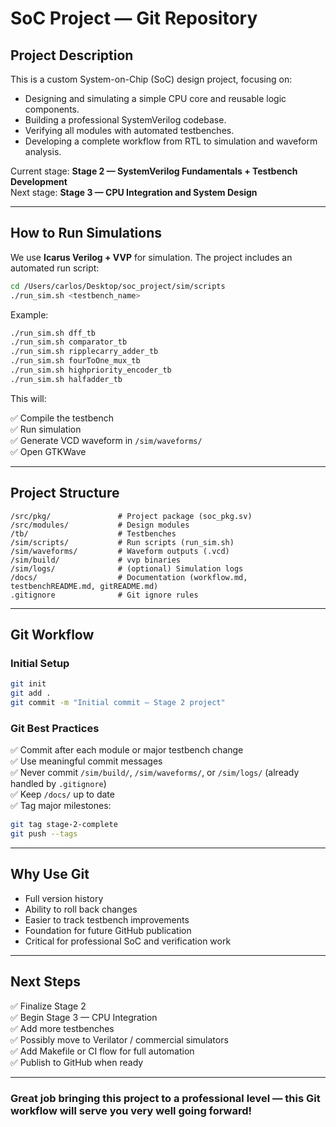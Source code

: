 

# SoC Project — Git Repository

## Project Description

This is a custom System-on-Chip (SoC) design project, focusing on:

- Designing and simulating a simple CPU core and reusable logic components.
- Building a professional SystemVerilog codebase.
- Verifying all modules with automated testbenches.
- Developing a complete workflow from RTL to simulation and waveform analysis.

Current stage: **Stage 2 — SystemVerilog Fundamentals + Testbench Development**  
Next stage: **Stage 3 — CPU Integration and System Design**

---

## How to Run Simulations

We use **Icarus Verilog + VVP** for simulation. The project includes an automated run script:

```bash
cd /Users/carlos/Desktop/soc_project/sim/scripts
./run_sim.sh <testbench_name>
```

Example:

```bash
./run_sim.sh dff_tb
./run_sim.sh comparator_tb
./run_sim.sh ripplecarry_adder_tb
./run_sim.sh fourToOne_mux_tb
./run_sim.sh highpriority_encoder_tb
./run_sim.sh halfadder_tb
```

This will:

✅ Compile the testbench  
✅ Run simulation  
✅ Generate VCD waveform in `/sim/waveforms/`  
✅ Open GTKWave  

---

## Project Structure

```
/src/pkg/               # Project package (soc_pkg.sv)
/src/modules/           # Design modules
/tb/                    # Testbenches
/sim/scripts/           # Run scripts (run_sim.sh)
/sim/waveforms/         # Waveform outputs (.vcd)
/sim/build/             # vvp binaries
/sim/logs/              # (optional) Simulation logs
/docs/                  # Documentation (workflow.md, testbenchREADME.md, gitREADME.md)
.gitignore              # Git ignore rules
```

---

## Git Workflow

### Initial Setup

```bash
git init
git add .
git commit -m "Initial commit — Stage 2 project"
```

### Git Best Practices

✅ Commit after each module or major testbench change  
✅ Use meaningful commit messages  
✅ Never commit `/sim/build/`, `/sim/waveforms/`, or `/sim/logs/` (already handled by `.gitignore`)  
✅ Keep `/docs/` up to date  
✅ Tag major milestones:

```bash
git tag stage-2-complete
git push --tags
```

---

## Why Use Git

- Full version history
- Ability to roll back changes
- Easier to track testbench improvements
- Foundation for future GitHub publication
- Critical for professional SoC and verification work

---

## Next Steps

✅ Finalize Stage 2  
✅ Begin Stage 3 — CPU Integration  
✅ Add more testbenches  
✅ Possibly move to Verilator / commercial simulators  
✅ Add Makefile or CI flow for full automation  
✅ Publish to GitHub when ready

---

### Great job bringing this project to a professional level — this Git workflow will serve you very well going forward!